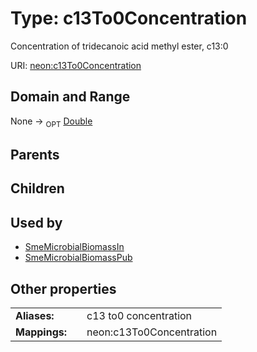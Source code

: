
# Type: c13To0Concentration


Concentration of tridecanoic acid methyl ester, c13:0

URI: [neon:c13To0Concentration](https://data.neonscience.org/c13To0Concentration)


## Domain and Range

None ->  <sub>OPT</sub> [Double](types/Double.md)

## Parents


## Children


## Used by

 * [SmeMicrobialBiomassIn](SmeMicrobialBiomassIn.md)
 * [SmeMicrobialBiomassPub](SmeMicrobialBiomassPub.md)

## Other properties

|  |  |  |
| --- | --- | --- |
| **Aliases:** | | c13 to0 concentration |
| **Mappings:** | | neon:c13To0Concentration |


